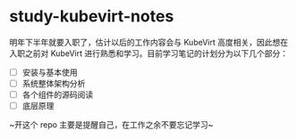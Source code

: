 # study-kubevirt-notes

明年下半年就要入职了，估计以后的工作内容会与 KubeVirt 高度相关，因此想在入职之前对 KubeVirt 进行熟悉和学习。目前学习笔记的计划分为以下几个部分：

- [ ] 安装与基本使用
- [ ] 系统整体架构分析
- [ ] 各个组件的源码阅读
- [ ] 底层原理

~开这个 repo 主要是提醒自己，在工作之余不要忘记学习~

